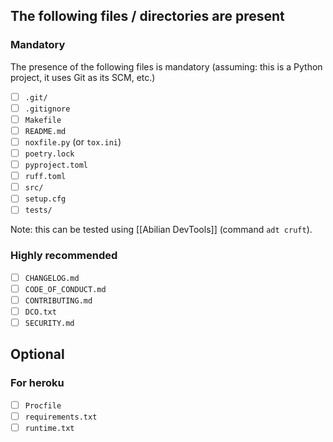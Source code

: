 ## The following files / directories are present

### Mandatory

The presence of the following files is mandatory (assuming: this is a Python project, it uses Git as its SCM, etc.)

- [ ] `.git/`
- [ ] `.gitignore`
- [ ] `Makefile`
- [ ] `README.md`
- [ ] `noxfile.py` (or `tox.ini`)
- [ ] `poetry.lock`
- [ ] `pyproject.toml`
- [ ] `ruff.toml`
- [ ] `src/`
- [ ] `setup.cfg`
- [ ] `tests/`

Note: this can be tested using [[Abilian DevTools]] (command `adt cruft`).

### Highly recommended

- [ ] `CHANGELOG.md`
- [ ] `CODE_OF_CONDUCT.md`
- [ ] `CONTRIBUTING.md`
- [ ] `DCO.txt`
- [ ] `SECURITY.md`

## Optional

### For heroku

- [ ] `Procfile`
- [ ] `requirements.txt`
- [ ] `runtime.txt`
